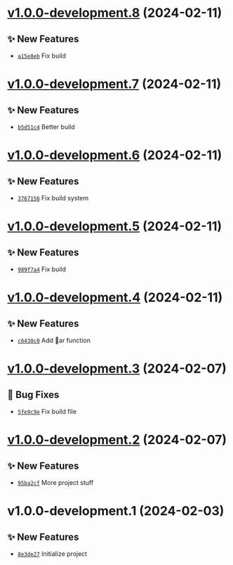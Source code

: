 # [v1.0.0-development.8](https://github.com/lengors/test-engine/compare/v1.0.0-development.7...v1.0.0-development.8) (2024-02-11)

## ✨ New Features
- [`a15e8eb`](https://github.com/lengors/test-engine/commit/a15e8eb)  Fix build

# [v1.0.0-development.7](https://github.com/lengors/test-engine/compare/v1.0.0-development.6...v1.0.0-development.7) (2024-02-11)

## ✨ New Features
- [`b5d51c4`](https://github.com/lengors/test-engine/commit/b5d51c4)  Better build

# [v1.0.0-development.6](https://github.com/lengors/test-engine/compare/v1.0.0-development.5...v1.0.0-development.6) (2024-02-11)

## ✨ New Features
- [`3767156`](https://github.com/lengors/test-engine/commit/3767156)  Fix build system

# [v1.0.0-development.5](https://github.com/lengors/test-engine/compare/v1.0.0-development.4...v1.0.0-development.5) (2024-02-11)

## ✨ New Features
- [`989f7a4`](https://github.com/lengors/test-engine/commit/989f7a4)  Fix build

# [v1.0.0-development.4](https://github.com/lengors/test-engine/compare/v1.0.0-development.3...v1.0.0-development.4) (2024-02-11)

## ✨ New Features
- [`c6430c0`](https://github.com/lengors/test-engine/commit/c6430c0)  Add ar function

# [v1.0.0-development.3](https://github.com/lengors/test-engine/compare/v1.0.0-development.2...v1.0.0-development.3) (2024-02-07)

## 🐛 Bug Fixes
- [`5fe9c9e`](https://github.com/lengors/test-engine/commit/5fe9c9e)  Fix build file

# [v1.0.0-development.2](https://github.com/lengors/test-engine/compare/v1.0.0-development.1...v1.0.0-development.2) (2024-02-07)

## ✨ New Features
- [`95ba2cf`](https://github.com/lengors/test-engine/commit/95ba2cf)  More project stuff

# v1.0.0-development.1 (2024-02-03)

## ✨ New Features
- [`8e3de27`](https://github.com/lengors/test-engine/commit/8e3de27)  Initialize project

